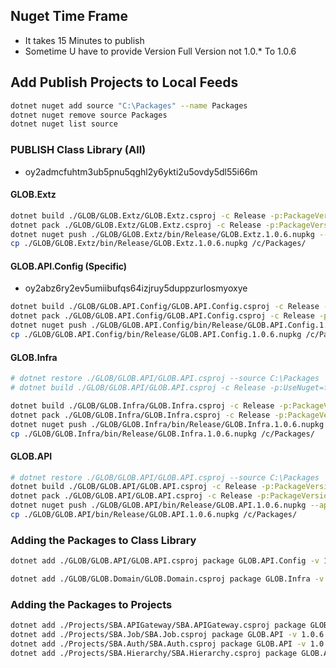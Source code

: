 ## Nuget Time Frame
- It takes 15 Minutes to publish
- Sometime U have to provide Version Full Version not 1.0.* To 1.0.6
## Add Publish Projects to Local Feeds
```bash
dotnet nuget add source "C:\Packages" --name Packages 
dotnet nuget remove source Packages
dotnet nuget list source

```

### PUBLISH Class Library (All)
- oy2admcfuhtm3ub5pnu5qghl2y6ykti2u5ovdy5dl55i66m

#### GLOB.Extz
```bash
dotnet build ./GLOB/GLOB.Extz/GLOB.Extz.csproj -c Release -p:PackageVersion=1.0.6
dotnet pack ./GLOB/GLOB.Extz/GLOB.Extz.csproj -c Release -p:PackageVersion=1.0.6
dotnet nuget push ./GLOB/GLOB.Extz/bin/Release/GLOB.Extz.1.0.6.nupkg --api-key oy2admcfuhtm3ub5pnu5qghl2y6ykti2u5ovdy5dl55i66m --source https://api.nuget.org/v3/index.json
cp ./GLOB/GLOB.Extz/bin/Release/GLOB.Extz.1.0.6.nupkg /c/Packages/
```

#### GLOB.API.Config (Specific)
- oy2abz6ry2ev5umiibufqs64izjruy5duppzurlosmyoxye
```bash
dotnet build ./GLOB/GLOB.API.Config/GLOB.API.Config.csproj -c Release -p:PackageVersion=1.0.6 -p:UseNuget=true
dotnet pack ./GLOB/GLOB.API.Config/GLOB.API.Config.csproj -c Release -p:PackageVersion=1.0.6 -p:UseNuget=true
dotnet nuget push ./GLOB/GLOB.API.Config/bin/Release/GLOB.API.Config.1.0.6.nupkg --api-key oy2admcfuhtm3ub5pnu5qghl2y6ykti2u5ovdy5dl55i66m --source https://api.nuget.org/v3/index.json
cp ./GLOB/GLOB.API.Config/bin/Release/GLOB.API.Config.1.0.6.nupkg /c/Packages/

```
#### GLOB.Infra
```bash
# dotnet restore ./GLOB/GLOB.API/GLOB.API.csproj --source C:\Packages
# dotnet build ./GLOB/GLOB.API/GLOB.API.csproj -c Release -p:UseNuget=false

dotnet build ./GLOB/GLOB.Infra/GLOB.Infra.csproj -c Release -p:PackageVersion=1.0.6 -p:UseNuget=true
dotnet pack ./GLOB/GLOB.Infra/GLOB.Infra.csproj -c Release -p:PackageVersion=1.0.6 -p:UseNuget=true
dotnet nuget push ./GLOB/GLOB.Infra/bin/Release/GLOB.Infra.1.0.6.nupkg --api-key oy2admcfuhtm3ub5pnu5qghl2y6ykti2u5ovdy5dl55i66m --source https://api.nuget.org/v3/index.json
cp ./GLOB/GLOB.Infra/bin/Release/GLOB.Infra.1.0.6.nupkg /c/Packages/

```
#### GLOB.API
```bash
# dotnet restore ./GLOB/GLOB.API/GLOB.API.csproj --source C:\Packages
dotnet build ./GLOB/GLOB.API/GLOB.API.csproj -c Release -p:PackageVersion=1.0.6 -p:UseNuget=true
dotnet pack ./GLOB/GLOB.API/GLOB.API.csproj -c Release -p:PackageVersion=1.0.6 -p:UseNuget=true
dotnet nuget push ./GLOB/GLOB.API/bin/Release/GLOB.API.1.0.6.nupkg --api-key oy2admcfuhtm3ub5pnu5qghl2y6ykti2u5ovdy5dl55i66m --source https://api.nuget.org/v3/index.json
cp ./GLOB/GLOB.API/bin/Release/GLOB.API.1.0.6.nupkg /c/Packages/

```
### Adding the Packages to Class Library
```bash
dotnet add ./GLOB/GLOB.API/GLOB.API.csproj package GLOB.API.Config -v 1.0.6

dotnet add ./GLOB/GLOB.Domain/GLOB.Domain.csproj package GLOB.Infra -v 1.0.6
```


### Adding the Packages to Projects
```bash
dotnet add ./Projects/SBA.APIGateway/SBA.APIGateway.csproj package GLOB.API.Config -v 1.0.6
dotnet add ./Projects/SBA.Job/SBA.Job.csproj package GLOB.API -v 1.0.6
dotnet add ./Projects/SBA.Auth/SBA.Auth.csproj package GLOB.API -v 1.0.6
dotnet add ./Projects/SBA.Hierarchy/SBA.Hierarchy.csproj package GLOB.API -v 1.0.6
```
